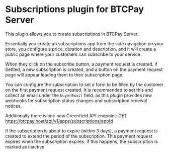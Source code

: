 # Subscriptions plugin for BTCPay Server

This plugin allows you to create subscriptions in BTCPay Server.

Essentially you create an subscriptions app from the side navigation on your store, you configure a price, duration and description, and it will create a public page where your customers can subscribe to your service.

When they click on the subscribe button, a payment request is created. if Settled, a new subscription is created, and a button on the payment request page will appear leading them to their subscription page.

You can configure the subscription to set a form to be filled by the customer on the first payment request created. It is recommended to set this and collect an email under the `buyerEmail` field, as this 
plugin provides new webhooks for subscription status changes and subscription renewal notices. 

Additionally there is one new Greenfield API endpoint: GET https://btcpay.host/api/v1/apps/subscriptions/appId 

If the subscription is about to expire (within 3 days), a payment request is created to extend the period of the subscription. This payment request expires when the subscription expires. if this happens, the subscription is marked as inactive


